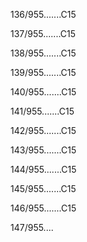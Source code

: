 136/955.......C15 


137/955.......C15 


138/955.......C15 


139/955.......C15 


140/955.......C15 


141/955.......C15 


142/955.......C15 


143/955.......C15 


144/955.......C15 


145/955.......C15 


146/955.......C15 


147/955.... 

